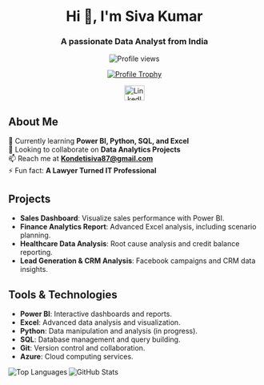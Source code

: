 <h1 align="center">Hi 👋, I'm Siva Kumar</h1>
<h3 align="center">A passionate Data Analyst from India</h3>

<p align="center">
  <img src="https://komarev.com/ghpvc/?username=sivakumar198&label=Profile%20views&color=0e75b6&style=flat" alt="Profile views" />
</p>

<p align="center">
  <a href="https://github.com/ryo-ma/github-profile-trophy">
    <img src="https://github-profile-trophy.vercel.app/?username=sivakumar198" alt="Profile Trophy" />
  </a>
</p>

<p align="center">
  <a href="https://linkedin.com/in/siva-kumar-98195417" target="blank">
    <img align="center" src="https://raw.githubusercontent.com/rahuldkjain/github-profile-readme-generator/master/src/images/icons/Social/linked-in-alt.svg" alt="LinkedIn" height="30" width="40" />
  </a>
</p>

## About Me
🌱 Currently learning **Power BI, Python, SQL, and Excel**  
👯 Looking to collaborate on **Data Analytics Projects**  
📫 Reach me at **Kondetisiva87@gmail.com**  
⚡ Fun fact: **A Lawyer Turned IT Professional**

## Projects

- **Sales Dashboard**: Visualize sales performance with Power BI.
- **Finance Analytics Report**: Advanced Excel analysis, including scenario planning.
- **Healthcare Data Analysis**: Root cause analysis and credit balance reporting.
- **Lead Generation & CRM Analysis**: Facebook campaigns and CRM data insights.

## Tools & Technologies

- **Power BI**: Interactive dashboards and reports.
- **Excel**: Advanced data analysis and visualization.
- **Python**: Data manipulation and analysis (in progress).
- **SQL**: Database management and query building.
- **Git**: Version control and collaboration.
- **Azure**: Cloud computing services.

<p align="left">
  <img align="left" src="https://github-readme-stats.vercel.app/api/top-langs?username=sivakumar198&show_icons=true&locale=en&layout=compact" alt="Top Languages" />
</p>
<p>
  <img align="center" src="https://github-readme-stats.vercel.app/api?username=sivakumar198&show_icons=true&locale=en" alt="GitHub Stats" />
</p>
